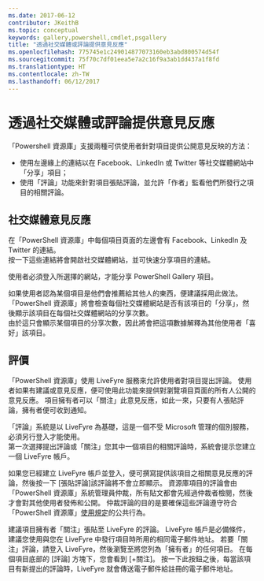 ```yaml
---
ms.date: 2017-06-12
contributor: JKeithB
ms.topic: conceptual
keywords: gallery,powershell,cmdlet,psgallery
title: "透過社交媒體或評論提供意見反應"
ms.openlocfilehash: 775745e1c249014877073160eb3abd800574d54f
ms.sourcegitcommit: 75f70c7df01eea5e7a2c16f9a3ab1dd437a1f8fd
ms.translationtype: HT
ms.contentlocale: zh-TW
ms.lasthandoff: 06/12/2017
---
```

<a id="providing-feedback-via-social-media-or-comments" class="xliff"></a>
# 透過社交媒體或評論提供意見反應

「Powershell 資源庫」支援兩種可供使用者針對項目提供公開意見反映的方法：

* 使用左邊緣上的連結以在 Facebook、LinkedIn 或 Twitter 等社交媒體網站中「分享」項目；
* 使用「評論」功能來針對項目張貼評論，並允許「作者」監看他們所發行之項目的相關評論。

<a id="social-media-feedback" class="xliff"></a>
## 社交媒體意見反應
在「PowerShell 資源庫」中每個項目頁面的左邊會有 Facebook、LinkedIn 及 Twitter 的連結。   
按一下這些連結將會開啟社交媒體網站，並可快速分享項目的連結。

使用者必須登入所選擇的網站，才能分享 PowerShell Gallery 項目。     

如果使用者認為某個項目是他們會推薦給其他人的東西，便建議採用此做法。 「PowerShell 資源庫」將會檢查每個社交媒體網站是否有該項目的「分享」，然後顯示該項目在每個社交媒體網站的分享次數。  
由於這只會顯示某個項目的分享次數，因此將會把這項數據解釋為其他使用者「喜好」該項目。


<a id="comments" class="xliff"></a>
## 評價
「PowerShell 資源庫」使用 LiveFyre 服務來允許使用者對項目提出評論。
使用者如果有建議或意見反應，便可使用此功能來提供對瀏覽項目頁面的所有人公開的意見反應。
項目擁有者可以「關注」此意見反應，如此一來，只要有人張貼評論，擁有者便可收到通知。 

「評論」系統是以 LiveFyre 為基礎，這是一個不受 Microsoft 管理的個別服務，必須另行登入才能使用。  
第一次選擇提出評論或「關注」您其中一個項目的相關評論時，系統會提示您建立一個 LiveFyre 帳戶。

如果您已經建立 LiveFyre 帳戶並登入，便可撰寫提供該項目之相關意見反應的評論，然後按一下 [張貼評論]該評論將不會立即顯示。 資源庫項目的評論會由「PowerShell 資源庫」系統管理員仲裁，所有貼文都會先經過仲裁者檢閱，然後才會對其他使用者發佈和公開。
仲裁評論的目的是要確保這些評論遵守符合「PowerShell 資源庫」[使用規定](https://www.powershellgallery.com/policies/Terms)的公共行為。  

建議項目擁有者「關注」張貼至 LiveFyre 的評論。 LiveFyre 帳戶是必備條件，建議您使用與您在 LiveFyre 中發行項目時所用的相同電子郵件地址。 若要「關注」評論，請登入 LiveFyre，然後瀏覽至將您列為「擁有者」的任何項目。 在每個項目底部的 [評論] 方塊下，您會看到 [+關注]。 按一下此按鈕之後，每當該項目有新提出的評論時，LiveFyre 就會傳送電子郵件給註冊的電子郵件地址。

